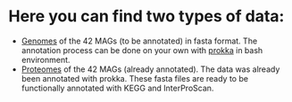 # Here you can find two types of data:
- [Genomes](https://drive.google.com/drive/u/0/folders/1WYs3GdwyHIUmvKre3j58Tp4IQTQGGptn) of the 42 MAGs (to be annotated) in fasta format. The annotation process can be done on your own with [prokka](https://github.com/tseemann/prokka) in bash environment.
- [Proteomes](https://drive.google.com/drive/u/0/folders/1yuP0G2_Z2FnyQCuysXQGDJI_qLlJy0tx) of the 42 MAGs (already annotated). The data was already been annotated with prokka. These fasta files are ready to be functionally annotated with KEGG and InterProScan. 
